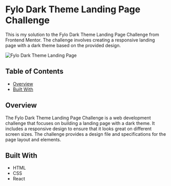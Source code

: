 # Fylo Dark Theme Landing Page Challenge

This is my solution to the Fylo Dark Theme Landing Page Challenge from Frontend Mentor. The challenge involves creating a responsive landing page with a dark theme based on the provided design.

![Fylo Dark Theme Landing Page](screenshot.png)

## Table of Contents

- [Overview](#overview)
- [Built With](#built-with)

## Overview

The Fylo Dark Theme Landing Page Challenge is a web development challenge that focuses on building a landing page with a dark theme. It includes a responsive design to ensure that it looks great on different screen sizes. The challenge provides a design file and specifications for the page layout and elements.

## Built With

- HTML
- CSS
- React
